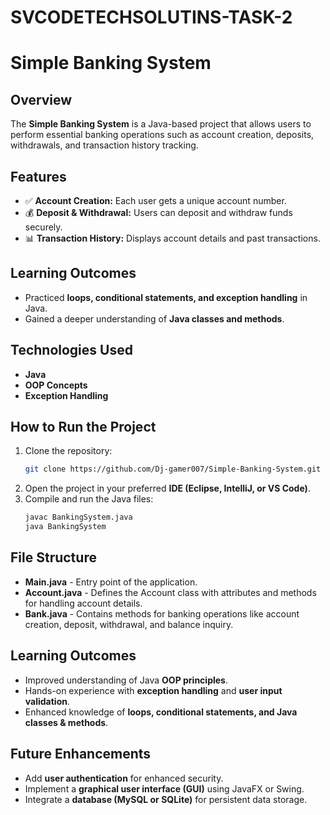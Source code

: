 # SVCODETECHSOLUTINS-TASK-2

# Simple Banking System

## Overview
The **Simple Banking System** is a Java-based project that allows users to perform essential banking operations such as account creation, deposits, withdrawals, and transaction history tracking.

## Features
- ✅ **Account Creation:** Each user gets a unique account number.
- 💰 **Deposit & Withdrawal:** Users can deposit and withdraw funds securely.
- 📊 **Transaction History:** Displays account details and past transactions.

## Learning Outcomes
- Practiced **loops, conditional statements, and exception handling** in Java.
- Gained a deeper understanding of **Java classes and methods**.

## Technologies Used
- **Java**
- **OOP Concepts**
- **Exception Handling**

## How to Run the Project
1. Clone the repository:
   ```sh
   git clone https://github.com/Dj-gamer007/Simple-Banking-System.git
   ```
2. Open the project in your preferred **IDE (Eclipse, IntelliJ, or VS Code)**.
3. Compile and run the Java files:
   ```sh
   javac BankingSystem.java
   java BankingSystem
   ```

## File Structure  
- **Main.java** - Entry point of the application.  
- **Account.java** - Defines the Account class with attributes and methods for handling account details.  
- **Bank.java** - Contains methods for banking operations like account creation, deposit, withdrawal, and balance inquiry.
  

## Learning Outcomes  
- Improved understanding of Java **OOP principles**.  
- Hands-on experience with **exception handling** and **user input validation**.  
- Enhanced knowledge of **loops, conditional statements, and Java classes & methods**.  

## Future Enhancements  
- Add **user authentication** for enhanced security.  
- Implement a **graphical user interface (GUI)** using JavaFX or Swing.  
- Integrate a **database (MySQL or SQLite)** for persistent data storage.  

